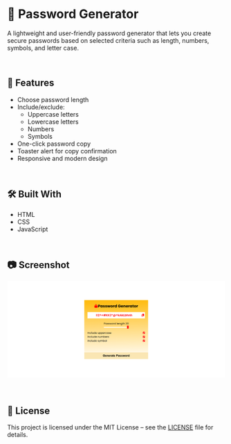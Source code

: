 # 🔐 Password Generator

A lightweight and user-friendly password generator that lets you create secure passwords based on selected criteria such as length, numbers, symbols, and letter case.

<br>

## 🚀 Features
- Choose password length
- Include/exclude:
  - Uppercase letters
  - Lowercase letters
  - Numbers
  - Symbols
- One-click password copy
- Toaster alert for copy confirmation
- Responsive and modern design

<br>

## 🛠️ Built With
- HTML
- CSS
- JavaScript

<br>

## 📷 Screenshot
![App Screenshot](screenshot.png)

<br>

## 📄 License
This project is licensed under the MIT License – see the [LICENSE](LICENSE) file for details.
